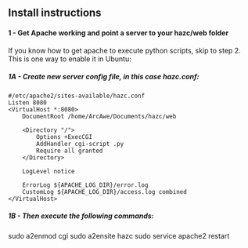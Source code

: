 ## Install instructions
#### 1 - Get Apache working and point a server to your hazc/web folder

If you know how to get apache to execute python scripts, skip to step 2. This is one way to enable it in Ubuntu:

##### 1A - Create new server config file, in this case hazc.conf:
```
#/etc/apache2/sites-available/hazc.conf
Listen 8080
<VirtualHost *:8080>
	DocumentRoot /home/ArcAwe/Documents/hazc/web

	<Directory "/">
		Options +ExecCGI
		AddHandler cgi-script .py
		Require all granted
	</Directory>

	LogLevel notice

	ErrorLog ${APACHE_LOG_DIR}/error.log
	CustomLog ${APACHE_LOG_DIR}/access.log combined
</VirtualHost>
```

##### 1B - Then execute the following commands:

sudo a2enmod cgi
sudo a2ensite hazc
sudo service apache2 restart
